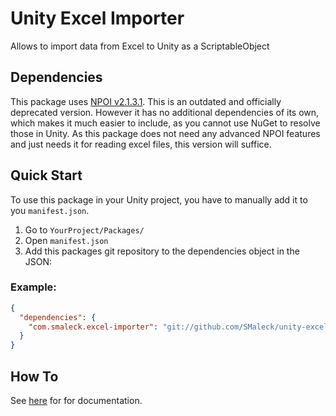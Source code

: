 # Unity Excel Importer
Allows to import data from Excel to Unity as a ScriptableObject

## Dependencies
This package uses [NPOI v2.1.3.1](https://www.nuget.org/packages/NPOI/2.1.3.1).
This is an outdated and officially deprecated version. However it has no additional dependencies of its own, which makes it much easier to include, as you cannot use NuGet to resolve those in Unity. As this package does not need any advanced NPOI features and just needs it for reading excel files, this version will suffice.

## Quick Start
To use this package in your Unity project, you have to manually add it to you `manifest.json`.

1. Go to `YourProject/Packages/`
2. Open `manifest.json`
3. Add this packages git repository to the dependencies object in the JSON:

### Example:
```json
{
  "dependencies": {
    "com.smaleck.excel-importer": "git://github.com/SMaleck/unity-excel-importer.git?path=/Packages/com.smaleck.excel-importer"
  }
}
```

## How To
See [here](./Packages/com.smaleck.excel-importer/README.md) for for documentation.